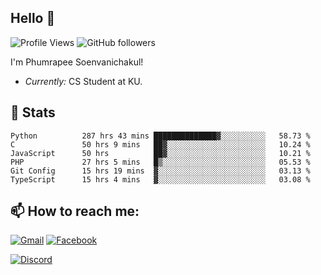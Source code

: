 
<h2>Hello 👋</h2> 

![Profile Views](https://komarev.com/ghpvc/?username=Homiez09&label=Profile%20views&color=0e75b6&style=flat)
![GitHub followers](https://img.shields.io/github/followers/HomieZ09.svg?style=social&label=Follow)


I'm Phumrapee Soenvanichakul!

- <i>Currently:</i> CS Student at KU.

<h2>👀 Stats</h2>

<!--START_SECTION:waka-->

```text
Python          287 hrs 43 mins ██████████████▓░░░░░░░░░░   58.73 %
C               50 hrs 9 mins   ██▓░░░░░░░░░░░░░░░░░░░░░░   10.24 %
JavaScript      50 hrs          ██▓░░░░░░░░░░░░░░░░░░░░░░   10.21 %
PHP             27 hrs 5 mins   █▒░░░░░░░░░░░░░░░░░░░░░░░   05.53 %
Git Config      15 hrs 19 mins  ▓░░░░░░░░░░░░░░░░░░░░░░░░   03.13 %
TypeScript      15 hrs 4 mins   ▓░░░░░░░░░░░░░░░░░░░░░░░░   03.08 %
```

<!--END_SECTION:waka-->

<h2>📫 How to reach me:</h2>

<a href="mailto:phumrapeesoen1@gmail.com">![Gmail](https://img.shields.io/badge/Gmail-D14836?style=for-the-badge&logo=gmail&logoColor=white)</a> 
<a href="https://web.facebook.com/phumrapee.soenvanichakul.3/">![Facebook](https://img.shields.io/badge/Facebook-4267B2?style=for-the-badge&logo=facebook&logoColor=white)</a>

<a href="https://discord.gg/EWnAEUtFVm">![Discord](https://discord.c99.nl/widget/theme-1/297740667784921089.png)</a> 
